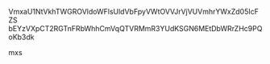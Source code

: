 VmxaU1NtVkhTWGROVldoWFlsUldVbFpyVWtOVVJrVjVUVmhrYWxZd05IcFZS
bEYzVXpCT2RGTnFRbWhhCmVqQTVRMmR3YUdKSGN6MEtDbWRrZHc9PQoKb3dk

mxs